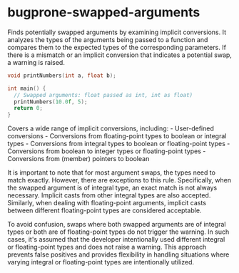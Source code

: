 # bugprone-swapped-arguments

Finds potentially swapped arguments by examining implicit conversions.
It analyzes the types of the arguments being passed to a function and
compares them to the expected types of the corresponding parameters. If
there is a mismatch or an implicit conversion that indicates a potential
swap, a warning is raised.

```c++
void printNumbers(int a, float b);

int main() {
  // Swapped arguments: float passed as int, int as float)
  printNumbers(10.0f, 5);
  return 0;
}
```

Covers a wide range of implicit conversions, including: - User-defined
conversions - Conversions from floating-point types to boolean or
integral types - Conversions from integral types to boolean or
floating-point types - Conversions from boolean to integer types or
floating-point types - Conversions from (member) pointers to boolean

It is important to note that for most argument swaps, the types need to
match exactly. However, there are exceptions to this rule. Specifically,
when the swapped argument is of integral type, an exact match is not
always necessary. Implicit casts from other integral types are also
accepted. Similarly, when dealing with floating-point arguments,
implicit casts between different floating-point types are considered
acceptable.

To avoid confusion, swaps where both swapped arguments are of integral
types or both are of floating-point types do not trigger the warning. In
such cases, it\'s assumed that the developer intentionally used
different integral or floating-point types and does not raise a warning.
This approach prevents false positives and provides flexibility in
handling situations where varying integral or floating-point types are
intentionally utilized.
